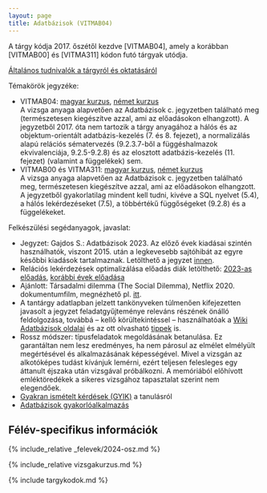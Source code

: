 ```yaml
---
layout: page
title: Adatbázisok (VITMAB04)
---
```

<!-- Ha a kötelezőn túl is érdekel az adatbáziskezelés, [akkor olvasd el ezeket a témakiírásokat is](/temakiirasok). -->

A tárgy kódja 2017. őszétől kezdve [VITMAB04], amely a korábban [VITMAB00] és [VITMA311] kódon futó tárgyak utódja.

[Általános tudnivalók a tárgyról
és oktatásáról](https://wiki.sch.bme.hu/Adatb%C3%A1zisok#Tippek "Olvasd végig ezt is")

Témakörök jegyzéke:

 - VITMAB04: [magyar kurzus](files/adatbazisok_temakorok_2017.pdf), [német kurzus](files/adatbazisok_temakorok_deutsch_2017.pdf)  
   A vizsga anyaga alapvetően az Adatbázisok c. jegyzetben található meg (természetesen kiegészítve azzal, ami az előadásokon elhangzott). A jegyzetből 2017. óta nem tartozik a tárgy anyagához a hálós és az objektum-orientált adatbázis-kezelés (7. és 8. fejezet), a normalizálás alapú relációs sématervezés (9.2.3.7-ből a függéshalmazok ekvivalenciája, 9.2.5-9.2.8) és az elosztott adatbázis-kezelés (11. fejezet) (valamint a függelékek) sem.
 - VITMAB00 és VITMA311: [magyar kurzus](files/adatbazisok_temakorok_2013.pdf), [német kurzus](files/adatbazisok_temakorok_deutsch.pdf)  
   A vizsga anyaga alapvetően az Adatbázisok c. jegyzetben található meg, természetesen kiegészítve azzal, ami az előadásokon elhangzott. A jegyzetből gyakorlatilag mindent kell tudni, kivéve a SQL nyelvet (5.4), a hálós lekérdezéseket (7.5), a többértékű függőségeket (9.2.8) és a függelékeket.
   

Felkészülési segédanyagok, javaslat:

 - Jegyzet: Gajdos S.: Adatbázisok 2023. Az előző évek kiadásai szintén használhatók, viszont 2015. után a legkevesebb sajtóhibát az egyre későbbi kiadások tartalmaznak. Letölthető a jegyzet [innen](https://db.bme.hu/~gajdos/Adatbazisok2019.pdf).
 - Relációs lekérdezések optimalizálása előadás diák letölthető: [2023-as előadás](files/optimalizalas2023.pdf), [korábbi évek előadása](files/optimalizalas2019.pdf)  
 - Ajánlott: Társadalmi dilemma (The Social Dilemma), Netflix 2020. dokumentumfilm, megnézhető pl. [itt](https://videa.hu/videok/film-animacio/tarsadalmi-dilemma-the-social-2020-94-perc-filmdrama-gwsTG8mnV5dgwgd5).
 - A tantárgy adatlapban jelzett tankönyveken túlmenően kifejezetten javasolt a jegyzet feladatgyűjteménye releváns részének  önálló feldolgozása, továbbá – kellő körültekintéssel – használhatóak a [Wiki Adatbázisok oldalai](https://wiki.sch.bme.hu/Adatb%C3%A1zisok) és az ott olvasható [tippek](https://wiki.sch.bme.hu/Adatb%C3%A1zisok#Tippek) is.
 - Rossz módszer: típusfeladatok megoldásának betanulása. Ez garantáltan nem lesz eredményes, ha nem párosul az elmélet elmélyült megértésével és alkalmazásának képességével. Mivel a vizsgán az alkotóképes tudást kívánjuk lemérni, ezért teljesen felesleges egy áttanult éjszaka után vizsgával próbálkozni. A memóriából előhívott emléktöredékek a sikeres vizsgához tapasztalat szerint nem elegendőek.
 - [Gyakran ismételt kérdések (GYIK)](files/AB_GYIK_v1.1.pdf) a tanulásról
 - [Adatbázisok gyakorlóalkalmazás](files/gyakorlo.zip)


## Félév-specifikus információk

{% include_relative _felevek/2024-osz.md %}

{% include_relative vizsgakurzus.md %}

<!-- Adminisztratív információ a [korábbi félévekről](felevek-archivum). -->

{% include targykodok.md %}
